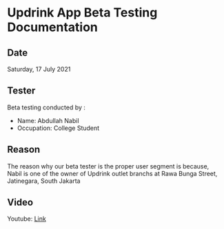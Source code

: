 # Updrink App Beta Testing Documentation

## Date

Saturday, 17 July 2021

## Tester

Beta testing conducted by :

-  Name: Abdullah Nabil
-  Occupation: College Student

## Reason

The reason why our beta tester is the proper user segment is because, Nabil is one of the owner of Updrink outlet branchs at Rawa Bunga Street, Jatinegara, South Jakarta

## Video

Youtube: [Link](https://youtu.be/NA4L5kA6TIk)

